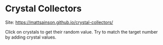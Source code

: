 # Crystal Collectors
Site: https://mattsainson.github.io/crystal-collectors/

Click on crystals to get their random value. Try to match the target number by adding crystal values.
